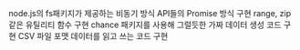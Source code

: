 
node.js의 fs패키지가 제공하는 비동기 방식 API들의 Promise 방식 구현
range, zip 같은 유틸리티 함수 구현
chance 패키지를 사용해 그럴듯한 가짜 데이터 생성 코드 구현
CSV 파일 포맷 데이터를 읽고 쓰는 코드 구현